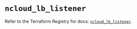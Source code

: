 # `ncloud_lb_listener`

Refer to the Terraform Registry for docs: [`ncloud_lb_listener`](https://registry.terraform.io/providers/navercloudplatform/ncloud/4.0.4/docs/resources/lb_listener).
